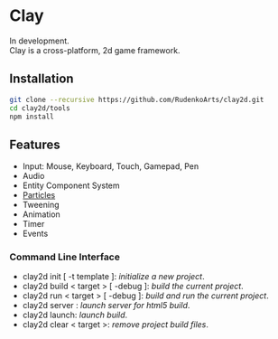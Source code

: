 # Clay  
In development.  
Clay is a cross-platform, 2d game framework.  

## Installation
```bash
git clone --recursive https://github.com/RudenkoArts/clay2d.git
cd clay2d/tools
npm install
```

## Features
* Input: Mouse, Keyboard, Touch, Gamepad, Pen
* Audio
* Entity Component System
* [Particles](https://github.com/RudenkoArts/sparkler)
* Tweening 
* Animation
* Timer
* Events

### Command Line Interface
- clay2d init [ -t template ]: *initialize a new project*.
- clay2d build < target > [ -debug ]:  *build the current project*.
- clay2d run < target > [ -debug ]:  *build and run the current project*.
- clay2d server : *launch server for html5 build*.
- clay2d launch: *launch build*.
- clay2d clear < target >:  *remove project build files*.
  
